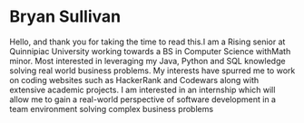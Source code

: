 # Bryan Sullivan
Hello, and thank you for taking the time to read this.I am a Rising senior at Quinnipiac University working towards a BS in Computer Science withMath minor. Most interested in leveraging my Java, Python and SQL knowledge solving real world business problems. My interests have spurred me to work on coding websites such as HackerRank and Codewars along with extensive academic projects. I am interested in an internship which will allow me to gain a real-world perspective of software development in a team environment solving complex business problems
